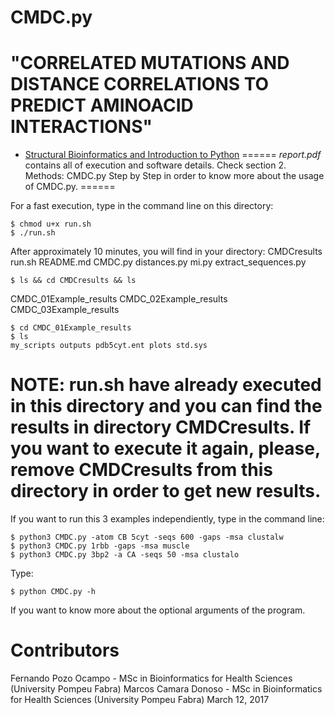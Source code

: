 CMDC.py
======
# "CORRELATED MUTATIONS AND DISTANCE CORRELATIONS TO PREDICT AMINOACID INTERACTIONS"
* [Structural Bioinformatics and Introduction to Python](https://www.upf.edu/web/bioinformatics/syllabus)
======
*report.pdf* contains all of execution and software details. Check section 2. Methods: CMDC.py Step by Step in order to know more about the usage of CMDC.py.
======

For a fast execution, type in the command line on this directory:
```
$ chmod u+x run.sh
$ ./run.sh
```
After approximately 10 minutes, you will find in your directory:
CMDCresults run.sh README.md CMDC.py distances.py mi.py extract_sequences.py 
```
$ ls && cd CMDCresults && ls
```
CMDC_01Example_results CMDC_02Example_results CMDC_03Example_results 
```
$ cd CMDC_01Example_results
$ ls
my_scripts outputs pdb5cyt.ent plots std.sys
```
NOTE: run.sh have already executed in this directory and you can find the results in directory CMDCresults. If you want to execute it again, please, remove CMDCresults from this directory in order to get new results.
======
If you want to run this 3 examples independiently, type in the command line:
```
$ python3 CMDC.py -atom CB 5cyt -seqs 600 -gaps -msa clustalw
$ python3 CMDC.py 1rbb -gaps -msa muscle
$ python3 CMDC.py 3bp2 -a CA -seqs 50 -msa clustalo 
```

Type:
```
$ python CMDC.py -h 
```
If you want to know more about the optional arguments of the program.

# Contributors
Fernando Pozo Ocampo - MSc in Bioinformatics for Health Sciences (University Pompeu Fabra)
Marcos Camara Donoso - MSc in Bioinformatics for Health Sciences (University Pompeu Fabra)
March 12, 2017
